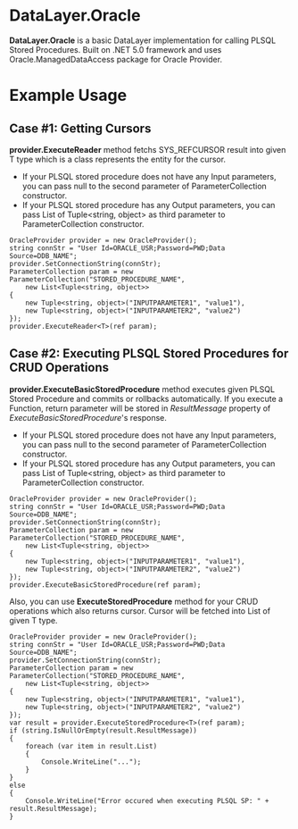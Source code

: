 # DataLayer.Oracle

**DataLayer.Oracle** is a basic DataLayer implementation for calling PLSQL Stored Procedures. Built on .NET 5.0 framework and uses Oracle.ManagedDataAccess package for Oracle Provider.

  

# Example Usage
## Case  #1: Getting Cursors 
**provider.ExecuteReader** method fetchs SYS_REFCURSOR result into given T type which is a class represents the entity for the cursor.

 - If your PLSQL stored procedure does not have any Input parameters, you can pass null to the second parameter of ParameterCollection constructor.
 - If your PLSQL stored procedure has any Output parameters, you can pass List of Tuple<string, object> as third parameter to ParameterCollection constructor.

```
OracleProvider provider = new OracleProvider();
string connStr = "User Id=ORACLE_USR;Password=PWD;Data Source=DDB_NAME";
provider.SetConnectionString(connStr);
ParameterCollection param = new ParameterCollection("STORED_PROCEDURE_NAME", 
    new List<Tuple<string, object>>
{
    new Tuple<string, object>("INPUTPARAMETER1", "value1"),
    new Tuple<string, object>("INPUTPARAMETER2", "value2")
});
provider.ExecuteReader<T>(ref param);
```
## Case  #2: Executing PLSQL Stored Procedures for CRUD Operations 
**provider.ExecuteBasicStoredProcedure** method executes given PLSQL Stored Procedure and commits or rollbacks automatically. If you execute a Function, return parameter will be stored in *ResultMessage* property of  *ExecuteBasicStoredProcedure*'s response.
 - If your PLSQL stored procedure does not have any Input parameters, you can pass null to the second parameter of ParameterCollection constructor.
 - If your PLSQL stored procedure has any Output parameters, you can pass List of Tuple<string, object> as third parameter to ParameterCollection constructor.
```
OracleProvider provider = new OracleProvider();
string connStr = "User Id=ORACLE_USR;Password=PWD;Data Source=DDB_NAME";
provider.SetConnectionString(connStr);
ParameterCollection param = new ParameterCollection("STORED_PROCEDURE_NAME", 
    new List<Tuple<string, object>>
{
    new Tuple<string, object>("INPUTPARAMETER1", "value1"),
    new Tuple<string, object>("INPUTPARAMETER2", "value2")
});
provider.ExecuteBasicStoredProcedure(ref param);
```
Also, you can use **ExecuteStoredProcedure** method for your CRUD operations which also returns cursor. Cursor will be fetched into List of given T type.
```
OracleProvider provider = new OracleProvider();
string connStr = "User Id=ORACLE_USR;Password=PWD;Data Source=DDB_NAME";
provider.SetConnectionString(connStr);
ParameterCollection param = new ParameterCollection("STORED_PROCEDURE_NAME", 
    new List<Tuple<string, object>>
{
    new Tuple<string, object>("INPUTPARAMETER1", "value1"),
    new Tuple<string, object>("INPUTPARAMETER2", "value2")
});
var result = provider.ExecuteStoredProcedure<T>(ref param);
if (string.IsNullOrEmpty(result.ResultMessage))
{
    foreach (var item in result.List)
    {
        Console.WriteLine("...");
    }
}
else
{
    Console.WriteLine("Error occured when executing PLSQL SP: " + result.ResultMessage);
}
```
